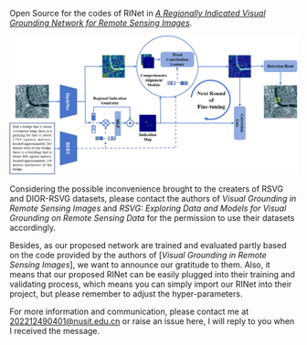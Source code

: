 Open Source for the codes of RINet in [*A Regionally Indicated Visual Grounding Network for Remote Sensing Images*](https://ieeexplore.ieee.org/document/10741531).

<div align="center">
  <img src="https://github.com/KevinDaldry/RINet/blob/main/WorkFlow.png">
</div>

Considering the possible inconvenience brought to the creaters of RSVG and DIOR-RSVG datasets, please contact the authors of *Visual Grounding in Remote Sensing Images* and *RSVG: Exploring Data and Models for Visual
Grounding on Remote Sensing Data* for the permission to use their datasets accordingly. 

Besides, as our proposed network are trained and evaluated partly based on the code provided by the authors of [*Visual Grounding in Remote Sensing Images*], we want to announce our gratitude to them. Also, it means that our proposed RINet can be easily plugged into their training and validating process, which means you can simply import our RINet into their project, but please remember to adjust the hyper-parameters.  
 
For more information and communication, please contact me at 202212490401@nusit.edu.cn or raise an issue here, I will reply to you when I received the message.

